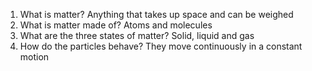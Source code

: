 1. What is matter?
Anything that takes up space and can be weighed
2. What is matter made of?
 Atoms and molecules
3. What are the three states of matter?
Solid, liquid and gas
4. How do the particles behave?
They move continuously in a constant motion

